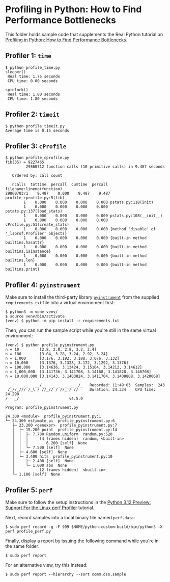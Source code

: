 # Profiling in Python: How to Find Performance Bottlenecks

This folder holds sample code that supplements the Real Python tutorial on [Profiling in Python: How to Find Performance Bottlenecks](https://realpython.com/python-profiling/).

## Profiler 1: `time`

```shell
$ python profile_time.py 
sleeper()
 Real time: 1.75 seconds
 CPU time: 0.00 seconds

spinlock()
 Real time: 1.80 seconds
 CPU time: 1.80 seconds
```

## Profiler 2: `timeit`

```shell
$ python profile_timeit.py 
Average time is 0.15 seconds
```

## Profiler 3: `cProfile`

```shell
$ python profile_cprofile.py 
fib(35) = 9227465
         29860712 function calls (10 primitive calls) in 9.487 seconds

   Ordered by: call count

   ncalls  tottime  percall  cumtime  percall filename:lineno(function)
29860703/1    9.487    0.000    9.487    9.487 profile_cprofile.py:5(fib)
        1    0.000    0.000    0.000    0.000 pstats.py:118(init)
        1    0.000    0.000    0.000    0.000 pstats.py:137(load_stats)
        1    0.000    0.000    0.000    0.000 pstats.py:108(__init__)
        1    0.000    0.000    0.000    0.000 cProfile.py:51(create_stats)
        1    0.000    0.000    0.000    0.000 {method 'disable' of '_lsprof.Profiler' objects}
        1    0.000    0.000    0.000    0.000 {built-in method builtins.hasattr}
        1    0.000    0.000    0.000    0.000 {built-in method builtins.isinstance}
        1    0.000    0.000    0.000    0.000 {built-in method builtins.len}
        1    0.000    0.000    0.000    0.000 {built-in method builtins.print}
```

## Profiler 4: `pyinstrument`

Make sure to install the third-party library [`pyinstrument`](https://pypi.org/project/pyinstrument/) from the supplied `requirements.txt` file into a virtual environment first:

```shell
$ python3 -m venv venv/
$ source venv/bin/activate
(venv) $ python -m pip install -r requirements.txt
```

Then, you can run the sample script while you're still in the same virtual environment:

```shell
(venv) $ python profile_pyinstrument.py 
n = 10         [2.8, 2.8, 2.8, 3.2, 2.4]
n = 100        [3.04, 3.28, 3.24, 2.92, 3.24]
n = 1,000      [3.176, 3.192, 3.188, 3.076, 3.132]
n = 10,000     [3.1376, 3.1328, 3.172, 3.1292, 3.1376]
n = 100,000    [3.14636, 3.13424, 3.15104, 3.14212, 3.14612]
n = 1,000,000  [3.141736, 3.141708, 3.14168, 3.141828, 3.140708]
n = 10,000,000 [3.14143, 3.1403824, 3.1411704, 3.1408808, 3.1420068]

  _     ._   __/__   _ _  _  _ _/_   Recorded: 11:49:03  Samples:  243
 /_//_/// /_\ / //_// / //_'/ //     Duration: 24.334    CPU time: 24.298
/   _/                      v4.5.0

Program: profile_pyinstrument.py

24.300 <module>  profile_pyinstrument.py:1
└─ 24.300 estimate_pi  profile_pyinstrument.py:6
   ├─ 23.200 <genexpr>  profile_pyinstrument.py:7
   │  ├─ 15.200 point  profile_pyinstrument.py:14
   │  │  ├─ 7.700 Random.uniform  random.py:520
   │  │  │     [4 frames hidden]  random, <built-in>
   │  │  │        6.200 [self]  None
   │  │  └─ 7.500 [self]  None
   │  ├─ 4.600 [self]  None
   │  └─ 3.400 hits  profile_pyinstrument.py:10
   │     ├─ 2.400 [self]  None
   │     └─ 1.000 abs  None
   │           [2 frames hidden]  <built-in>
   └─ 1.100 [self]  None
```

## Profiler 5: `perf`

Make sure to follow the setup instructions in the [Python 3.12 Preview: Support For the Linux perf Profiler](https://realpython.com/python312-perf-profiler/) tutorial.

Next, record samples into a local binary file named `perf.data`:

```shell
$ sudo perf record -g -F 999 $HOME/python-custom-build/bin/python3 -X perf profile_perf.py
```

Finally, display a report by issuing the following command while you're in the same folder:

```shell
$ sudo perf report
```

For an alternative view, try this instead:

```shell
$ sudo perf report --hierarchy --sort comm,dso,sample
```

